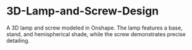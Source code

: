 # 3D-Lamp-and-Screw-Design
A 3D lamp and screw modeled in Onshape. The lamp features a base, stand, and hemispherical shade, while the screw demonstrates precise detailing.
